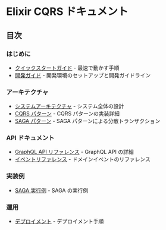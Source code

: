 # Elixir CQRS ドキュメント

## 目次

### はじめに

- [クイックスタートガイド](./QUICK_START.md) - 最速で動かす手順
- [開発ガイド](./DEVELOPMENT.md) - 開発環境のセットアップと開発ガイドライン

### アーキテクチャ

- [システムアーキテクチャ](./ARCHITECTURE.md) - システム全体の設計
- [CQRS パターン](./CQRS.md) - CQRS パターンの実装詳細
- [SAGA パターン](./SAGA.md) - SAGA パターンによる分散トランザクション

### API ドキュメント

- [GraphQL API リファレンス](./API_GRAPHQL.md) - GraphQL API の詳細
- [イベントリファレンス](./EVENTS.md) - ドメインイベントのリファレンス

### 実装例

- [SAGA 実行例](./SAGA_EXAMPLE.md) - SAGA の実行例

### 運用

- [デプロイメント](./DEPLOYMENT.md) - デプロイメント手順
